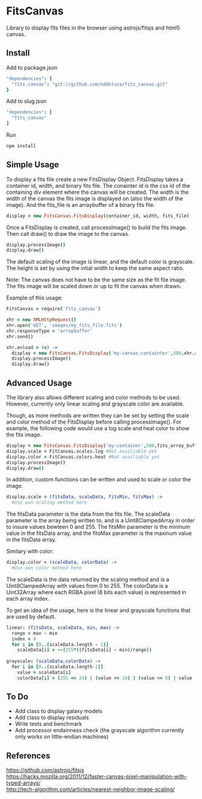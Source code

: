 FitsCanvas
===================

Library to display fits files in the browser using astrojs/fitsjs and html5 canvas.

Install
---
Add to package.json
```coffeescript
"dependencies": {
  "fits_canvas": "git://github.com/nddeluca/fits_canvas.git"
}
```
Add to slug.json
```coffeescript
"dependencies": [
  "fits_canvas"
]
```
Run
```bash
npm install
```

Simple Usage
---
To display a fits file create a new FitsDisplay Object.  FitsDisplay takes a container id, width, and binary fits file.
The conainter id is the css id of the containing div element where the canvas will be created.
The width is the width of the canvas the fits image is displayed on (also the width of the image).
And the fits_file is an arraybuffer of a binary fits file.
```coffeescript
display = new FitsCanvas.FitsDisplay(container_id, width, fits_file)
```
Once a FitsDisplay is created, call processImage() to build the fits image.
Then call draw() to draw the image to the canvas.
```coffeescript
display.processImage()
display.draw()
```
The default scaling of the image is linear, and the default color is grayscale.
The height is set by using the intial width to keep the same aspect ratio.

Note: The canvas does not have to be the same size as the fit file image.
The fits image will be scaled down or up to fit the canvas when drawn.

Example of this usage:
```coffeescript
FitsCanvas = require('fits_canvas')

xhr = new XMLHttpRequest()
xhr.open('GET', 'images/my_fits_file.fits')
xhr.responseType = 'arraybuffer'  	
xhr.send()

xhr.onload = (e) ->
  display = new FitsCanvas.FitsDisplay('my-canvas-containter',500,xhr.response)
  display.processImage()
  display.draw()
```

Advanced Usage
---
The library also allows different scaling and color methods to be used.
However, currently only linear scaling and grayscale color are available.

Though, as more methods are written they can be set by setting the scale and color method of the FitsDisplay 
before calling processImage(). For example, the following code would use a log scale 
and heat color to show the fits image.
```coffeescript
display = new FitsCanvas.FitsDisplay('my-container',500,fits_array_buffer)
display.scale = FitCanvas.scales.log #Not availiable yet
display.color = FitCanvas.colors.heat #Not availiable yet
display.processImage()
display.draw()
```
In addition, custom functions can be written and used to scale or color the image.
```coffeescript
display.scale = (fitsData, scaleData, fitsMin, fitsMax) ->
  #Use own scaling method here
```
The fitsData parameter is the data from the fits file.  The scaleData parameter is the array being written to, 
and is a Uint8ClampedArray in order to insure values bewteen 0 and 255.  The fitsMin parameter is the 
mininum value in the fitsData array, and the fitsMax parameter is the maxinum value in the fitsData array.

Similary with color:
```coffeescript
display.color = (scaleData, colorData) ->
  #Use own color method here
```
The scaleData is the data returned by the scaling method and is a Uint8ClampedArray with values from 0 to 255.
The colorData is a Uint32Array where each RGBA pixel (8 bits each value) is represented in each array index.

To get an idea of the usage, here is the linear and grayscale functions that are used by default.
```coffeescript
linear: (fitsData, scaleData, min, max) ->
  range = max - min
  index = 0
  for i in [0..(scaleData.length - 1)]
    scaleData[i] = ~~(255*((fitsData[i] - min)/range))
    
grayscale: (scaleData,colorData) ->
  for i in [0..(scaleData.length-1)]
    value = scaleData[i]
    colorData[i] = (255 << 24) | (value << 16) | (value << 8) | value
```

To Do
---
* Add class to display galaxy models
* Add class to display residuals
* Write tests and benchmark
* Add processor endainness check (the grayscale algorithm currently only works on little-endian machines)

References
---
https://github.com/astrojs/fitsjs  
https://hacks.mozilla.org/2011/12/faster-canvas-pixel-manipulation-with-typed-arrays/  
http://tech-algorithm.com/articles/nearest-neighbor-image-scaling/  

